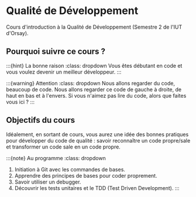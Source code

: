 # Qualité de Développement 

Cours d'introduction à la Qualité de Développement (Semestre 2 de l'IUT d'Orsay).

## Pourquoi suivre ce cours ?

:::{hint} La bonne raison
:class: dropdown
Vous êtes débutant en code et vous voulez devenir un meilleur développeur.
:::

:::{warning} Attention
:class: dropdown
Nous allons regarder du code, beaucoup de code. Nous allons regarder ce code de gauche à droite, de haut en bas et à l'envers. Si vous n'aimez pas lire du code, alors que faites vous ici ?
:::

## Objectifs du cours

Idéalement, en sortant de cours, vous aurez une idée des bonnes pratiques pour développer du code de qualité : savoir reconnaître un code propre/sale et transformer un code sale en un code propre.

:::{note} Au programme
:class: dropdown
1. Initiation à Git avec les commandes de bases.
2. Apprendre des principes de bases pour coder proprement. 
3. Savoir utiliser un debugger.
4. Découvrir les tests unitaires et le TDD (Test Driven Development).
:::
